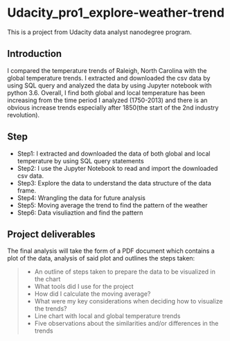 # Udacity_pro1_explore-weather-trend
This is a project from Udacity data analyst nanodegree program.


## Introduction
I compared the temperature trends of Raleigh, North Carolina with the global temperature trends. I extracted and downloaded the csv data by using SQL query and analyzed the data by using Jupyter notebook with python 3.6. Overall, I find both global and local temperature has been increasing from the time period I analyzed (1750-2013) and there is an obvious increase trends especially after 1850(the start of the 2nd industry revolution).  






## Step
* Step1: I extracted and downloaded the data of both global and local temperature by using SQL query statements
* Step2: I use the Jupyter Notebook to read and import the downloaded csv data.
* Step3: Explore the data to understand the data structure of the data frame. 
* Step4: Wrangling the data for future analysis
* Step5: Moving average the trend to find the pattern of the weather
* Step6: Data visuliaztion and find the pattern






## Project deliverables
The final analysis will take the form of a PDF document which contains a plot of the data, analysis of said plot and outlines the steps taken:
>* An outline of steps taken to prepare the data to be visualized in the chart
>* What tools did I use for the project
>* How did I calculate the moving average?
>* What were my key considerations when deciding how to visualize the trends?
>* Line chart with local and global temperature trends
>* Five observations about the similarities and/or differences in the trends
